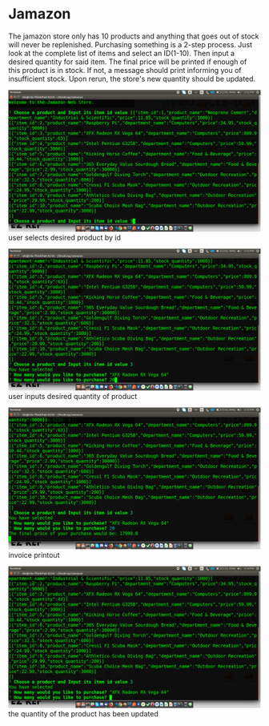 # Jamazon


The jamazon store only has 10 products and anything that goes out of stock will never be replenished.
Purchasing something is a 2-step process. Just look at the complete list of items and select an ID(1-10). Then input a desired quantity for said item. The final price will be printed if enough of this product is in stock. If not, a message should print informing you of insufficient stock. Upon rerun, the store's new quantity should be updated.


![input id](./github-img/Input-ID.png)
user selects desired product by id


![input quantity](./github-img/Input-Qnt.png)
user inputs desired quantity of product 


![invoice](./github-img/Invoice.png)
invoice printout


![updated quantity](./github-img/Updated-Qnt.png)
the quantity of the product has been updated
